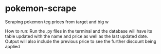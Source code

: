# pokemon-scrape

Scraping pokemon tcg prices from target and big w

How to run: Run the .py files in the terminal and the database will have its table updated with the name and price as well as the last updated date. Output will also include the previous price to see the further discount being applied
